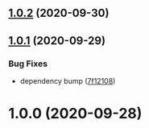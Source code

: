 ## [1.0.2](https://github.com/bconnorwhite/read-lcov-safe/compare/v1.0.1...v1.0.2) (2020-09-30)



## [1.0.1](https://github.com/bconnorwhite/read-lcov-safe/compare/v1.0.0...v1.0.1) (2020-09-29)


### Bug Fixes

* dependency bump ([7f12108](https://github.com/bconnorwhite/read-lcov-safe/commit/7f12108566a2521777e14b29b87a19133d7c6e95))



# 1.0.0 (2020-09-28)



